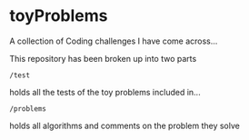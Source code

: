 # toyProblems

A collection of Coding challenges I have come across...

This repository has been broken up into two parts

`/test`

holds all the tests of the toy problems included in...

`/problems`

holds all algorithms and comments on the problem they solve
